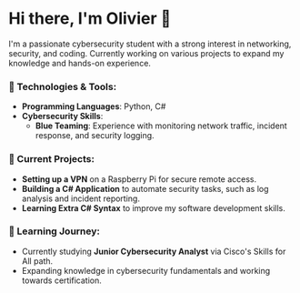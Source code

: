 # Hi there, I'm Olivier 👋

I'm a passionate cybersecurity student with a strong interest in networking, security, and coding. Currently working on various projects to expand my knowledge and hands-on experience.

### 🔧 Technologies & Tools:
- **Programming Languages**: Python, C#
- **Cybersecurity Skills**: 
  - **Blue Teaming**: Experience with monitoring network traffic, incident response, and security logging.

### 🚀 Current Projects:
- **Setting up a VPN** on a Raspberry Pi for secure remote access.
- **Building a C# Application** to automate security tasks, such as log analysis and incident reporting.
- **Learning Extra C# Syntax** to improve my software development skills.

### 🌱 Learning Journey:
- Currently studying **Junior Cybersecurity Analyst** via Cisco's Skills for All path.
- Expanding knowledge in cybersecurity fundamentals and working towards certification.
